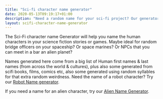 ```yaml
---
title: "Sci-fi character name generator"
date: 2020-05-13T09:19:17+01:00
description: "Need a random name for your sci-fi project? Our generator picks from Human names from all over the world & generates some new ones."
layout: scifi-character-name-generator
---
```


The Sci-Fi character name Generator will help you name the human characters in your science fiction stories or games. Maybe ideal for random bridge officers on your spaceship? Or space marines? Or NPCs that you can meet in a bar an alien planet? 

Names generated here come from a big list of Human first names & last names (from across the world & cultures), plus also some generated from scifi books, films, comics etc, also some generated using random syllables for that extra random weirdness. Need the name of a robot character? Try our <a href="/robot-name-generator">Robot Name generator</a>.

If you need a name for an alien character, try our <a href="/alien-name-generator">Alien Name Generator</a>.
